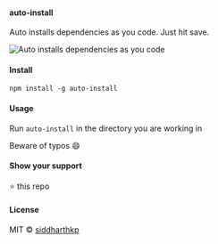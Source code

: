 #### auto-install

Auto installs dependencies as you code. Just hit save.

![Auto installs dependencies as you code](https://dl.dropboxusercontent.com/u/23355164/auto-install.gif)

#### Install

`npm install -g auto-install`

#### Usage

Run `auto-install` in the directory you are working in

Beware of typos :smile:

#### Show your support

:star: this repo

#### License

MIT © [siddharthkp](https://github.com/siddharthkp)
